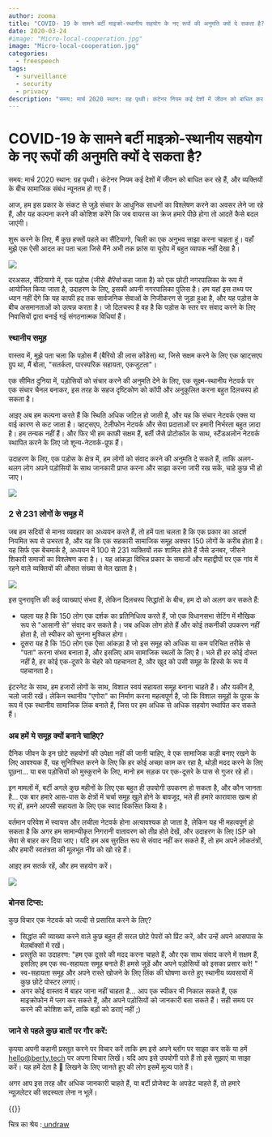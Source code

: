 ```yaml
---
author: zooma
title: "COVID-​ 19 के सामने बर्टी माइक्रो-स्थानीय सहयोग के नए रूपों की अनुमति क्यों दे सकता है?"
date: 2020-03-24
#image: "Micro-local-cooperation.jpg"
image: "Micro-local-cooperation.jpg"
categories:
  - freespeech
tags:
  - surveillance
  - security
  - privacy
description: "समय: मार्च 2020 स्थान: ग्रह पृथ्वी। कंटेनर नियम कई देशों में जीवन को बाधित कर रहे हैं, और व्यक्तियों के बीच सामाजिक संबंध न्यूनतम हो गए हैं।"
---
```


# COVID-19 के सामने बर्टी माइक्रो-स्थानीय सहयोग के नए रूपों की अनुमति क्यों दे सकता है?

समय: मार्च 2020 स्थान: ग्रह पृथ्वी। कंटेनर नियम कई देशों में जीवन को बाधित कर रहे हैं, और व्यक्तियों के बीच सामाजिक संबंध न्यूनतम हो गए हैं।

आज, हम इस प्रकार के संकट से जुड़े संचार के आधुनिक साधनों का विश्लेषण करने का अवसर लेने जा रहे हैं, और यह कल्पना करने की कोशिश करेंगे कि जब वायरस का क्रेज हमारे पीछे होगा तो आदतें कैसे बदल जाएंगी।

शुरू करने के लिए, मैं कुछ हफ्तों पहले का सैंटियागो, चिली का एक अनुभव साझा करना चाहता हूं। वहाँ मुझे एक ऐसी आदत का पता चला जिसे मैंने अभी तक फ्रांस या यूरोप में बहुत व्यापक नहीं देखा है।

![](https://i.imgur.com/CVO0bgW.jpg)


दरअसल, सैंटियागो में, एक पड़ोस (जीसे _बैरियो_ कहा जाता है) को एक छोटी नगरपालिका के रूप में आयोजित किया जाता है, उदाहरण के लिए, इसकी अपनी नगरपालिका पुलिस है। हम यहां इस तथ्य पर ध्यान नहीं देंगे कि यह काफी हद तक सार्वजनिक सेवाओं के निजीकरण से जुड़ा हुआ है, और यह पड़ोस के बीच असमानताओं को उत्पन्न करता है। जो दिलचस्प है वह है कि पड़ोस के स्तर पर संवाद करने के लिए निवासियों द्वारा बनाई गई संगठनात्मक विधियां हैं।

### स्थानीय समूह
वास्तव में, मुझे पता चला कि पड़ोस मैं (बैरियो डी लास कोंडेस) था, जिसे सक्षम करने के लिए एक व्हाट्सएप ग्रुप था, मैं बोला, "सतर्कता, पारस्परिक सहायता, एकजुटता"।

एक सीमित दुनिया में, पड़ोसियों को संचार करने की अनुमति देने के लिए, एक सूक्ष्म-स्थानीय नेटवर्क पर एक संचार चैनल बनाकर, इस तरह के सहज दृष्टिकोण को कॉपी और अनुकूलित करना बहुत दिलचस्प हो सकता है।

आइए अब हम कल्पना करते हैं कि स्थिति अधिक जटिल हो जाती है, और यह कि संचार नेटवर्क एक्स या वाई कारण से कट जाता है। व्हाट्सएप, टेलीफोन नेटवर्क और सेवा प्रदाताओं पर हमारी निर्भरता बहुत ज़ादा है। हम तन्यक नहीं हैं। और फिर भी हम काफी सक्षम हैं, बर्ती जैसे प्रोटोकॉल के साथ, स्टैंडअलोन नेटवर्क स्थापित करने के लिए जो शून्य-नेटवर्क-प्रूफ हैं।

उदाहरण के लिए, एक पड़ोस के क्षेत्र में, हम लोगों को संवाद करने की अनुमति दे सकते हैं, ताकि अलग-थलग लोग अपने पड़ोसियों के साथ जानकारी प्राप्त करना और साझा करना जारी रख सकें, चाहे कुछ भी हो जाए।

![](https://i.imgur.com/k7HMdS9.jpg)

### 2 से 231 लोगों के समूह में

जब हम सदियों से मानव व्यवहार का अध्ययन करते हैं, तो हमें पता चलता है कि एक प्रकार का आदर्श नियमित रूप से उभरता है, और यह कि एक सहकारी सामाजिक समूह अक्सर 150 लोगों के करीब होता है। यह सिर्फ एक बेंचमार्क है, अध्ययन में 100 से 231 व्यक्तियों तक शामिल होते हैं जैसे डनबर, जीसने शिकारी समाजों का विश्लेषण करा है।। यह आंकड़ा विभिन्न प्रकार के समाजों और महाद्वीपों पर एक गांव में रहने वाले व्यक्तियों की औसत संख्या से मेल खाता है।

![](https://i.imgur.com/JxXCTFu.jpg)


इस पुनरावृत्ति की कई व्याख्याएं संभव हैं, लेकिन दिलचस्प सिद्धांतों के बीच, हम दो को अलग कर सकते हैं:
- पहला यह है कि 150 लोग एक दर्शक का प्रतिनिधित्व करते हैं, जो एक विधानसभा सेटिंग में मौखिक रूप से "आसानी से" संवाद कर सकते है। जब अधिक लोग होते हैं और कोई तकनीकी उपकरण नहीं होता है, तो स्पीकर को सुनना मुश्किल होगा।
- दूसरा यह है कि 150 लोग एक ऐसा आंकड़ा है जो इस समूह को अधिक या कम परिचित तरीके से "पता" करना संभव बनाता है, और इसलिए आम सामाजिक स्थलों के लिए है। भले ही हर कोई दोस्त नहीं है, हर कोई एक-दूसरे के चेहरे को पहचानता है, और खुद को उसी समूह के हिस्से के रूप में पहचानता है।

इंटरनेट के साथ, हम हजारों लोगों के साथ, विशाल स्वयं सहायता समूह बनाना चाहते हैं। और यकीन है, चलो जारी रखें। लेकिन स्थानीय "एगोरा" का निर्माण करना महत्वपूर्ण है, जो कि विशाल समूहों के पूरक के रूप में एक स्थानीय सामाजिक लिंक बनाते हैं, जिस पर हम अधिक से अधिक सहयोग स्थापित कर सकते हैं।


### अब हमें ये समूह क्यों बनाने चाहिए?

दैनिक जीवन के इन छोटे सहयोगों की उपेक्षा नहीं की जानी चाहिए, वे एक सामाजिक कड़ी बनाए रखने के लिए आवश्यक हैं, यह सुनिश्चित करने के लिए कि हर कोई अच्छा काम कर रहा है, थोड़ी मदद करने के लिए पूछना... या बस पड़ोसियों को मुस्कुराने के लिए, मानो हम सड़क पर एक-दूसरे के पास से गुजर रहे हों।

इन मामलों में, बर्टी अगले कुछ महीनों के लिए एक बहुत ही उपयोगी उपकरण हो सकता है, और कौन जानता है... एक बार हमारे आस-पास के क्षेत्रों में चर्चा समूह खुले होने के बावजूद, भले ही हमारे कारावास खत्म हो गए हों, हमने आपसी सहायता के लिए एक स्वाद विकसित किया है।

वर्तमान परिवेश में स्वायत्त और लचीला नेटवर्क होना अत्यावश्यक हो जाता है, लेकिन यह भी महत्वपूर्ण हो सकता है कि अगर हम सामान्यीकृत निगरानी वातावरण को तीव्र होते देखें, और उदाहरण के लिए ISP को सेवा से बाहर कर दिया जाए। यदि हम अब सुरक्षित रूप से संवाद नहीं कर सकते हैं, तो हम अपने लोकतंत्रों, और हमारी स्वतंत्रता की मूलभूत नींव को खो रहे हैं।

आइए हम सतर्क रहें, और हम सहयोग करें।

![](https://i.imgur.com/EGFFVQB.jpg)


### बोनस टिप्स:

कुछ विचार एक नेटवर्क को जल्दी से प्रसारित करने के लिए?

- सिद्धांत की व्याख्या करने वाले कुछ बहुत ही सरल छोटे पेपरों को प्रिंट करें, और उन्हें अपने आसपास के मेलबॉक्सों में रखें।
- प्रस्तुति का उदाहरण: "हम एक दूसरे की मदद करना चाहते हैं, और एक साथ संवाद करने में सक्षम हैं, इसलिए हम एक स्व-सहायता समूह बनाते हैं! हमसे जुड़ें और अपने पड़ोसियों को इसका प्रसार करे! "
- स्व-सहायता समूह और अपने रास्ते खोजने के लिए लिंक की घोषणा करते हुए स्थानीय व्यवसायों में कुछ छोटे पोस्टर लगाएं।
- अगर कोई वास्तव में बाहर जाना नहीं चाहता है... आप एक स्पीकर भी निकाल सकते हैं, एक माइक्रोफोन में प्लग कर सकते हैं, और अपने पड़ोसियों को जानकारी बता सकते हैं। सही समय पर करने की कोशिश करें, ताकि बड़ों को डराएं नहीं ;)

### जाने से पहले कुछ बातों पर गौर करें:

कृपया अपनी कहानी प्रस्तुत करने पर विचार करें ताकि हम इसे अपने ब्लॉग पर साझा कर सकें या हमें hello@berty.tech पर अपना विचार लिखें। यदि आप इसे उपयोगी पाते हैं तो इसे सुझाएं या साझा करें। यह हमें देता है 🔋 लिखने के लिए जानते हूए की लोग इसमें मूल्य पाते हैं।

अगर आप इस तरह और अधिक जानकारी चाहते हैं, या बर्टी प्रोजेक्ट के अपडेट चाहते हैं, तो हमारे न्यूज़लेटर की सदस्यता लेना न भूलें।


 {{<tweet id="1240668694310793216">}}

चित्र का श्रेय :[ undraw](https://undraw.co/illustrations) 
